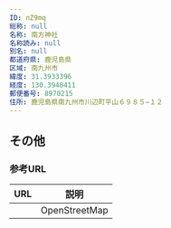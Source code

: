 ```yaml
---
ID: nZ9mq
総称: null
名称: 南方神社
名称読み: null
別名: null
都道府県: 鹿児島県
区域: 南九州市
緯度: 31.3933396
経度: 130.3948411
郵便番号: 8970215
住所: 鹿児島県南九州市川辺町平山６９８５−１２
---
```


## その他

### 参考URL

| URL | 説明          |
| --- | ------------- |
|     | OpenStreetMap |
